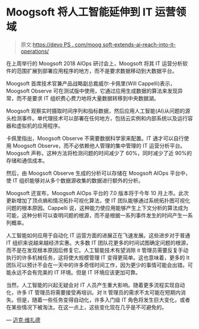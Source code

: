 # Moogsoft 将人工智能延伸到 IT 运营领域

> 原文:[https://devo PS . com/moog soft-extends-ai-reach-into-it-operations/](https://devops.com/moogsoft-extends-ai-reach-into-it-operations/)

在上周举行的 Moogsoft 2018 AIOps 研讨会上，Moogsoft 将其 IT 运营分析软件的范围扩展到部署应用程序的地方，而不是要求数据移动到大数据平台。

Moogsoft 首席技术官兼产品战略副总裁威尔·卡佩里(Will Cappelli)表示，Moogsoft Observe 可在测试版中使用，它通过应用生成数据的算法来发现异常，而不是要求 IT 组织费心费力地将大量数据转移到中央数据湖。

Moogsoft 观察实时摄取时间序列和指标数据，然后应用人工智能(AI)从问题的源头检测事件。单代理技术可以部署在任何地方，包括云实例和内部系统以及运行容器和虚拟机的应用程序。

卡佩里指出，Moogsoft Observe 不需要数据科学家来配置。IT 通才可以自行使用 Moogsoft Observe，而不必依赖他人管理的集中管理的 IT 运营分析平台。Moogsoft 声称，这种方法将检测问题的时间减少了 60%，同时减少了近 90%的存储和通信成本。

然后，由 Moogsoft Observe 生成的分析可以存储在 Moogsoft AIOps 平台中，使 IT 组织能够对从多个数据源收集的数据进行额外的分析。

Moogsoft 还宣布，Moogsoft AIOps 平台的 7.0 版本将于今年 10 月上市。此次更新增加了顶点熵和情况拓扑可视化算法，使 IT 团队能够通过系统拓扑图可视化问题的根本原因。Cappelli 说，这种能力使应用能够产生上下文分析的算法成为可能，这种分析可以查明问题的根源，而不是根据一系列事件发生的时间产生一系列概率。

人工智能如何应用于自动化 IT 运营方面的进展正在飞速发展。这些进步对于普通 IT 组织来说越来越经济实惠。大多数 IT 团队花更多的时间试图确定问题的根源，而不是在发现根本原因后修复它。人工智能技术有望消除 it 管理员需要反复手动执行的许多机械任务，这将使大规模管理 IT 变得更简单。这也意味着，更多的 It 团队可以预计不会在一天中的许多奇怪时间工作，因为更少的事情可能会出错。可能永远不会有完美的 IT 环境。但是 IT 环境应该更加可靠。

当然，人工智能的兴起无疑会对 IT 人员产生重大影响。随着更多流程实现自动化，许多 IT 管理员将需要接受再培训。对 It 管理员的需求不太可能在短期内消失。但是，随着一些任务变得自动化，许多入门级 IT 角色将发生巨大变化，或者在某些情况下被淘汰。在这一点上，这些变化现在几乎是不可避免的。

— [迈克·维扎德](https://devops.com/author/mike-vizard/)